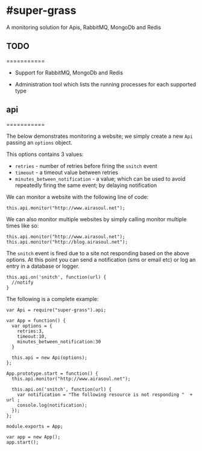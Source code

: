 #super-grass
===========

A monitoring solution for Apis, RabbitMQ, MongoDb and Redis


## TODO
===========
* Support for RabbitMQ, MongoDb and Redis

* Administration tool which lists the running processes for each supported type




## api
===========

The below demonstrates monitoring a website; we simply create a new ```Api``` passing an ```options``` object.

This options contains 3 values:

* ```retries``` - number of retries before firing the ```snitch``` event
* ```timeout``` - a timeout value between retries
* ```minutes_between_notification``` - a value; which can be used to avoid repeatedly firing the same event; by delaying notification

We can monitor a website with the following line of code:

```
this.api.monitor("http://www.airasoul.net");
```
We can also monitor multiple websites by simply calling monitor multiple times like so:

```
this.api.monitor("http://www.airasoul.net");
this.api.monitor("http://blog.airasoul.net");
```

The ```snitch``` event is fired due to a site not responding based on the above options.
At this point you can send a notification (sms or email etc) or log an entry in a database or logger. 

```
this.api.on('snitch', function(url) {
  //notify
}
```

The following is a complete example:

```
var Api = require("super-grass").api;

var App = function() {
  var options = {
    retries:3,
    timeout:10,
    minutes_between_notification:30
  }

  this.api = new Api(options);
};

App.prototype.start = function() {
  this.api.monitor("http://www.airasoul.net");

  this.api.on('snitch', function(url) {
    var notification = "The following resource is not responding "  + url ;
    console.log(notification);
  });
};

module.exports = App;

var app = new App();
app.start();
```